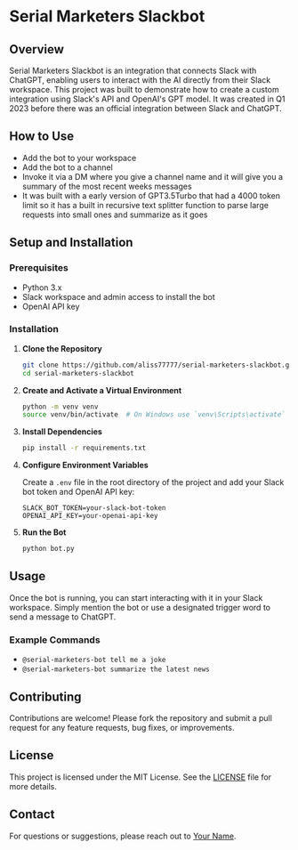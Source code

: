 # Serial Marketers Slackbot

## Overview

Serial Marketers Slackbot is an integration that connects Slack with ChatGPT, enabling users to interact with the AI directly from their Slack workspace. This project was built to demonstrate how to create a custom integration using Slack's API and OpenAI's GPT model. It was created in Q1 2023 before there was an official integration between Slack and ChatGPT. 

## How to Use

- Add the bot to your workspace
- Add the bot to a channel
- Invoke it via a DM where you give a channel name and it will give you a summary of the most recent weeks messages
- It was built with a early version of GPT3.5Turbo that had a 4000 token limit so it has a built in recursive text splitter function to parse large requests into small ones and summarize as it goes

## Setup and Installation

### Prerequisites

- Python 3.x
- Slack workspace and admin access to install the bot
- OpenAI API key

### Installation

1. **Clone the Repository**
    ```bash
    git clone https://github.com/aliss77777/serial-marketers-slackbot.git
    cd serial-marketers-slackbot
    ```

2. **Create and Activate a Virtual Environment**
    ```bash
    python -m venv venv
    source venv/bin/activate  # On Windows use `venv\Scripts\activate`
    ```

3. **Install Dependencies**
    ```bash
    pip install -r requirements.txt
    ```

4. **Configure Environment Variables**

    Create a `.env` file in the root directory of the project and add your Slack bot token and OpenAI API key:
    ```
    SLACK_BOT_TOKEN=your-slack-bot-token
    OPENAI_API_KEY=your-openai-api-key
    ```

5. **Run the Bot**
    ```bash
    python bot.py
    ```

## Usage

Once the bot is running, you can start interacting with it in your Slack workspace. Simply mention the bot or use a designated trigger word to send a message to ChatGPT.

### Example Commands

- `@serial-marketers-bot tell me a joke`
- `@serial-marketers-bot summarize the latest news`

## Contributing

Contributions are welcome! Please fork the repository and submit a pull request for any feature requests, bug fixes, or improvements.

## License

This project is licensed under the MIT License. See the [LICENSE](LICENSE) file for more details.

## Contact

For questions or suggestions, please reach out to [Your Name](mailto:your-email@example.com).

